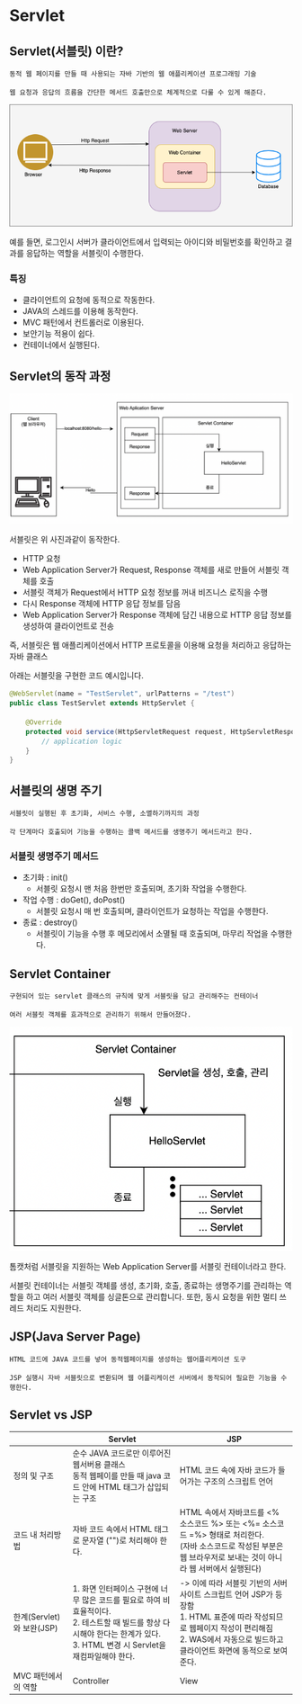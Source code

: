 # Servlet


## Servlet(서블릿) 이란?

```basic
동적 웹 페이지를 만들 때 사용되는 자바 기반의 웹 애플리케이션 프로그래밍 기술

웹 요청과 응답의 흐름을 간단한 메서드 호출만으로 체계적으로 다룰 수 있게 해준다.
```

![image.png](img/Servlet/image.png)

예를 들면, 로그인시 서버가 클라이언트에서 입력되는 아이디와 비밀번호를 확인하고 결과를 응답하는 역할을 서블릿이 수행한다.

### 특징

- 클라이언트의 요청에 동적으로 작동한다.
- JAVA의 스레드를 이용해 동작한다.
- MVC 패턴에서 컨트롤러로 이용된다.
- 보안기능 적용이 쉽다.
- 컨테이너에서 실행된다.

## Servlet의 동작 과정

![image.png](img/Servlet/image%201.png)

서블릿은 위 사진과같이 동작한다.

- HTTP 요청
- Web Application Server가 Request, Response 객체를 새로 만들어 서블릿 객체를 호출
- 서블릿 객체가 Request에서 HTTP 요청 정보를 꺼내 비즈니스 로직을 수행
- 다시 Response 객체에 HTTP 응답 정보를 담음
- Web Application Server가 Response 객체에 담긴 내용으로 HTTP 응답 정보를 생성하여 클라이언트로 전송

즉, 서블릿은 웹 애플리케이션에서 HTTP 프로토콜을 이용해 요청을 처리하고 응답하는 자바 클래스

아래는 서블릿을 구현한 코드 예시입니다.

```java
@WebServlet(name = "TestServlet", urlPatterns = "/test")
public class TestServlet extends HttpServlet {

    @Override
    protected void service(HttpServletRequest request, HttpServletResponse response) {
        // application logic
    }
}
```

## 서블릿의 생명 주기

```basic
서블릿이 실행된 후 초기화, 서비스 수행, 소멸하기까지의 과정

각 단계마다 호출되어 기능을 수행하는 콜백 메서드를 생명주기 메서드라고 한다.
```

### 서블릿 생명주기 메서드

- 초기화 : init()
    - 서블릿 요청시 맨 처음 한번만 호출되며, 초기화 작업을 수행한다.
- 작업 수행 : doGet(), doPost()
    - 서블릿 요청시 매 번 호출되며, 클라이언트가 요청하는 작업을 수행한다.
- 종료 : destroy()
    - 서블릿이 기능을 수행 후 메모리에서 소멸될 때 호출되며, 마무리 작업을 수행한다.

## Servlet Container

```basic
구현되어 있는 servlet 클래스의 규칙에 맞게 서블릿을 담고 관리해주는 컨테이너

여러 서블릿 객체를 효과적으로 관리하기 위해서 만들어졌다.
```

![image.png](img/Servlet/image%202.png)

톰캣처럼 서블릿을 지원하는 Web Application Server를 서블릿 컨테이너라고 한다.

서블릿 컨테이너는 서블릿 객체를 생성, 초기화, 호출, 종료하는 생명주기를 관리하는 역할을 하고 여러 서블릿 객체를 싱글톤으로 관리합니다. 또한, 동시 요청을 위한 멀티 쓰레드 처리도 지원한다.

## JSP(Java Server Page)

```basic
HTML 코드에 JAVA 코드를 넣어 동적웹페이지를 생성하는 웹어플리케이션 도구

JSP 실행시 자바 서블릿으로 변환되며 웹 어플리케이션 서버에서 동작되어 필요한 기능을 수행한다.
```

## Servlet vs JSP

|  | Servlet | JSP |
| --- | --- | --- |
| 정의 및 구조 | 순수 JAVA 코드로만 이루어진 웹서버용 클래스 <br> 동적 웹페이를 만들 때 java 코드 안에 HTML 태그가 삽입되는 구조 | HTML 코드 속에 자바 코드가 들어가는 구조의 스크립트 언어 |
| 코드 내 처리방법 | 자바 코드 속에서 HTML 태그로 문자열 ("")로 처리해야  한다.| HTML 속에서 자바코드를 <% 소스코드 %> 또는 <%= 소스코드 =%> 형태로 처리한다.<br>(자바 소스코드로 작성된 부분은 웹 브라우저로 보내는 것이 아니라 웹 서버에서 실행된다) |
| 한계(Servlet)와 보완(JSP) | 1. 화면 인터페이스 구현에 너무 많은 코드를 필요로 하여 비효율적이다.<br>2. 테스트할 때 빌드를 항상 다시해야 한다는 한계가 있다.<br>3. HTML 변경 시 Servlet을 재컴파일해야 한다. | -> 이에 따라 서블릿 기반의 서버사이트 스크립트 언어 JSP가 등장함<br>1. HTML 표준에 따라 작성되므로 웹페이지 작성이 편리해짐<br>2. WAS에서 자동으로 빌드하고 클라이언트 화면에 동적으로 보여준다. |
| MVC 패턴에서의 역할 | Controller | View |